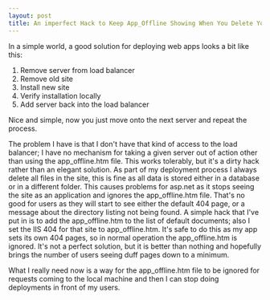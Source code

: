 ```yaml
---
layout: post
title: An imperfect Hack to Keep App_Offline Showing When You Delete Your Web App
---
```


In a simple world, a good solution for deploying web apps looks a bit like this:

1. Remove server from load balancer
2. Remove old site
3. Install new site
4. Verify installation locally
5. Add server back into the load balancer

Nice and simple, now you just move onto the next server and repeat the process.
The problem I have is that I don't have that kind of access to the load balancer; I have no mechanism for taking a given server out of action other than using the app_offline.htm file. This works tolerably, but it's a dirty hack rather than an elegant solution. As part of my deployment process I always delete all files in the site, this is fine as all data is stored either in a database or in a different folder. This causes problems for asp.net as it stops seeing the site as an application and ignores the app_offline.htm file. That's no good for users as they will start to see either the default 404 page, or a message about the directory listing not being found. A simple hack that I've put in is to add the app_offline.htm to the list of default documents; also I set the IIS 404 for that site to app_offline.htm. It's safe to do this as my app sets its own 404 pages, so in normal operation the app_offline.htm is ignored. It's not a perfect solution, but it is better than nothing and hopefully brings the number of users seeing duff pages down to a minimum.
What I really need now is a way for the app_offline.htm file to be ignored for requests coming to the local machine and then I can stop doing deployments in front of my users.